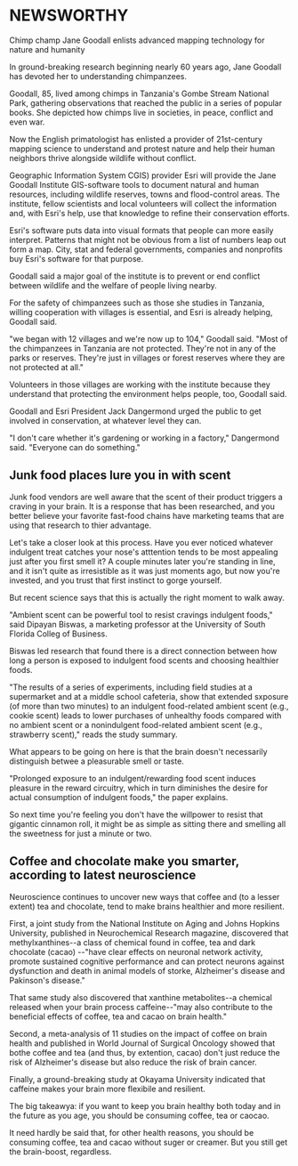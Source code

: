 # NEWSWORTHY

Chimp champ Jane Goodall enlists advanced mapping technology for nature and humanity

In ground-breaking research beginning nearly 60 years ago, Jane Goodall has devoted her to understanding chimpanzees.

Goodall, 85, lived among chimps in Tanzania's Gombe Stream National Park, gathering observations that reached the public in a series of popular books. She depicted how chimps live in societies, in peace, conflict and even war.


Now the English primatologist has enlisted a provider of 21st-century mapping science to understand and protest nature and help their human neighbors thrive alongside wildlife without conflict.

Geographic Information System CGIS) provider Esri will provide the Jane Goodall Institute GIS-software tools to document natural and human resources, including wildlife reserves, towns and flood-control areas. The institute, fellow scientists and local volunteers will collect the information and, with Esri's help, use that knowledge to refine their conservation efforts.

Esri's software puts data into visual formats that people can more easily interpret. Patterns that might not be obvious from a list of numbers leap out form a map. City, stat and federal governments, companies and nonprofits buy Esri's software for that purpose.

Goodall said a major goal of the institute is to prevent or end conflict between wildlife and the welfare of people living nearby.

For the safety of chimpanzees such as those she studies in Tanzania, willing cooperation with villages is essential, and Esri is already helping, Goodall said.

"we began with 12 villages and we're now up to 104," Goodall said. "Most of the chimpanzees in Tanzania are not protected. They're not in any of the parks or reserves. They're just in villages or forest reserves where they are not protected at all."

Volunteers in those villages are working with the institute because they understand that protecting the environment helps people, too, Goodall said.

Goodall and Esri President Jack Dangermond urged the public to get involved in conservation, at whatever level they can.

"I don't care whether it's gardening or working in a factory," Dangermond said. "Everyone can do something."




## Junk food places lure you in with scent

Junk food vendors are well aware that the scent of their product triggers a craving in your brain. It is a response that has been researched, and you better believe your favorite fast-food chains have marketing teams that are using that research to thier advantage.

Let's take a closer look at this process. Have you ever noticed whatever indulgent treat catches your nose's atttention tends to be most appealing just after you first smell it? A couple minutes later you're standing in line, and it isn't quite as irresistible as it was just moments ago, but now you're invested, and you trust that first instinct to gorge yourself.

But recent science says that this is actually the right moment to walk away.

"Ambient scent can be powerful tool to resist cravings indulgent foods," said Dipayan Biswas, a marketing professor at the University of South Florida Colleg of Business.

Biswas led research that found there is a direct connection between how long a person is exposed to indulgent food scents and choosing healthier foods.

"The results of a series of experiments, including field studies at a supermarket and at a middle school cafeteria, show that extended sxposure (of more than two minutes) to an indulgent food-related ambient scent (e.g., cookie scent) leads to lower purchases of unhealthy foods compared with no ambient scent or a nonindulgent food-related ambient scent (e.g., strawberry scent)," reads the study summary.

What appears to be going on here is that the brain doesn't necessarily distinguish betwee a pleasurable smell or taste.

"Prolonged exposure to an indulgent/rewarding food scent induces pleasure in the reward circuitry, which in turn diminishes  the desire for actual consumption of indulgent foods," the paper explains.

So next time you're feeling you don't have the willpower to resist that gigantic cinnamon roll, it might be as simple as sitting there and smelling all the sweetness for just a minute or two.

## Coffee and chocolate make you smarter, according to latest neuroscience


Neuroscience continues to uncover new ways that coffee and (to a lesser extent) tea and chocolate, tend to make brains healthier and more resilient.

First, a joint study from the National Institute on Aging and Johns Hopkins University, published in Neurochemical Research magazine, discovered that methylxanthines--a class of chemical found in coffee, tea and dark chocolate (cacao) --"have clear effects on neuronal network activity, promote sustained cognitive performance and can protect neurons against dysfunction and death in animal models of storke, Alzheimer's disease and Pakinson's disease."

That same study also discovered that xanthine metabolites--a chemical released when your brain process caffeine--"may also contribute to the beneficial effects of coffee, tea and cacao on brain health."

Second, a meta-analysis of 11 studies on the impact of coffee on brain health and published in World Journal of Surgical Oncology showed that bothe coffee and tea (and thus, by extention, cacao) don't just reduce the risk of Alzheimer's disease but also reduce the risk of brain cancer.

Finally, a ground-breaking study at Okayama University indicated that caffeine makes your brain more flexibile and resilient.

The big takeawya: if you want to keep you brain healthy both today and in the future as you age, you should be consuming coffee, tea or caocao.

It need hardly be said that, for other health reasons, you should be consuming coffee, tea and cacao without suger or creamer. But you still get the brain-boost, regardless.